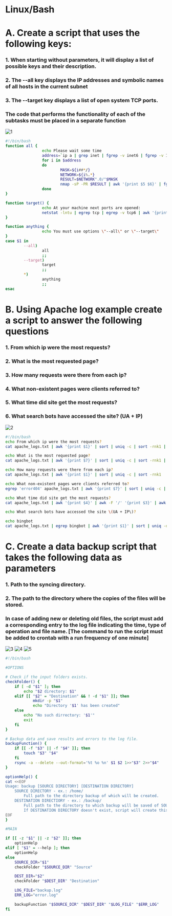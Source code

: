 # Linux/Bash
# A. Create a script that uses the following keys:
### 1. When starting without parameters, it will display a list of possible keys and their description.
### 2. The --all key displays the IP addresses and symbolic names of all hosts in the current subnet
### 3. The --target key displays a list of open system TCP ports.
### The code that performs the functionality of each of the subtasks must be placed in a separate function

![1](screenshots/1.png)
```Bash
#!/bin/bash
function all {  
                echo Please wait some time
                address=`ip a | grep inet | fgrep -v inet6 | fgrep -v 127.0.0.1 | awk '{print $2}'`
                for i in $address
                do
                        MASK=${i##*/}
                        NETWORK=${i%.*}
                        RESULT=$NETWORK".0/"$MASK
                        nmap -sP -PR $RESULT | awk '{print $5 $6}' | fgrep -v latency | fgrep -v address
                done
}

function target() {
                echo At your machine next ports are opened:
                netstat -lntu | egrep tcp | egrep -v tcp6 | awk '{print $4}' | awk -F ':' '{print $2}'
}

function anything {
                echo You must use options \"--all\" or \"--target\"
}
case $1 in
        --all)  
                all
                ;;
        --target)
                target
                ;;
        *)
                anything
                ;;
esac

```
# B. Using Apache log example create a script to answer the following questions
### 1. From which ip were the most requests?
### 2. What is the most requested page?
### 3. How many requests were there from each ip?
### 4. What non-existent pages were clients referred to?
### 5. What time did site get the most requests?
### 6. What search bots have accessed the site? (UA + IP)

![2](screenshots/2.png)
```Bash
#!/bin/bash
echo From which ip were the most requests?
cat apache_logs.txt | awk '{print $1}' | sort | uniq -c | sort -rnk1 | head -1

echo What is the most requested page?
cat apache_logs.txt | awk '{print $7}' | sort | uniq -c | sort -rnk1 | head -3

echo How many requests were there from each ip?
cat apache_logs.txt | awk '{print $1}' | sort | uniq -c | sort -rnk1

echo What non-existent pages were clients referred to?
egrep 'error404' apache_logs.txt | awk '{print $7}' | sort | uniq -c | sort -rnk1

echo What time did site get the most requests?
cat apache_logs.txt | awk '{print $4}' | awk -F '/' '{print $3}' | awk '{print $1}' |  sort | uniq -cd | sort -rnk1 | head -5

echo What search bots have accessed the site \(UA + IP\)?

echo bingbot
cat apache_logs.txt | egrep bingbot | awk '{print $1}' | sort | uniq -d

```
# C. Create a data backup script that takes the following data as parameters
### 1. Path to the syncing directory.
### 2. The path to the directory where the copies of the files will be stored.
### In case of adding new or deleting old files, the script must add a corresponding entry to the log file indicating the time, type of operation and file name. [The command to run the script must be added to crontab with a run frequency of one minute]

![3](screenshots/3_1.png)
![4](screenshots/3_2.png)
![5](screenshots/3_3.png)
```Bash
#!/bin/bash

#OPTIONS

# Check if the input folders exists.
checkFolder() {
    if [ -d "$1" ]; then
        echo "$2 directory: $1"
    elif [[ "$2" = "Destination" && ! -d "$1" ]]; then
            mkdir -p "$1"
            echo "Directory '$1' has been created"
    else
        echo "No such dirrectory: '$1'"
        exit
    fi
}

# Backup data and save results and errors to the log file.
backupFunction() {
    if [[ -f "$3" || -f "$4" ]]; then
        touch "$3" "$4"
    fi
    rsync -a --delete --out-format='%t %o %n' $1 $2 1>>"$3" 2>>"$4"
}    

optionHelp() {
cat <<EOF
Usage: backup [SOURCE DIRECTORY] [DESTINATION DIRECTORY]
    SOURCE DIRECTORY - ex.: /home/
        Full path to the directory backup of which will be created.
    DESTINATION DIRECTIORY - ex.: /backup/
        Full path to the directory to which backup will be saved of SOURCE DIRECTORY.
        If DESTINATION DIRECTORY doesn't exist, script will create this onу automatically.
EOF
}

#MAIN

if [[ -z "$1" || -z "$2" ]]; then
    optionHelp
elif [ "$1" = --help ]; then
    optionHelp
else
    SOURCE_DIR="$1"
    checkFolder "$SOURCE_DIR" "Source"

    DEST_DIR="$2"
    checkFolder "$DEST_DIR" "Destination"

    LOG_FILE="backup.log"
    ERR_LOG="error.log"

    backupFunction "$SOURCE_DIR" "$DEST_DIR" "$LOG_FILE" "$ERR_LOG"
fi

```
